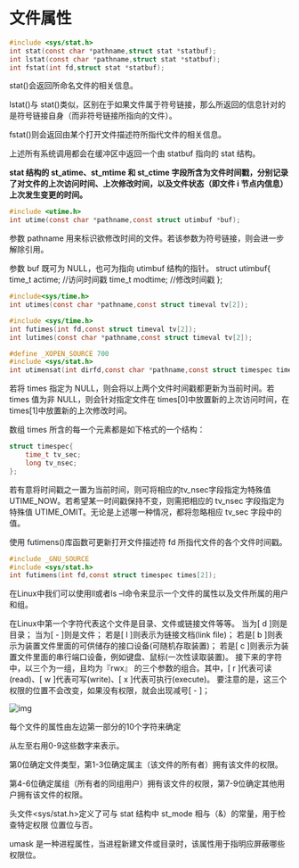 # 文件属性

``` c
#include <sys/stat.h>
int stat(const char *pathname,struct stat *statbuf);
int lstat(const char *pathname,struct stat *statbuf);
int fstat(int fd,struct stat *statbuf);
```

stat()会返回所命名文件的相关信息。

lstat()与 stat()类似，区别在于如果文件属于符号链接，那么所返回的信息针对的是符号链接自身（而非符号链接所指向的文件）。

fstat()则会返回由某个打开文件描述符所指代文件的相关信息。

上述所有系统调用都会在缓冲区中返回一个由 statbuf 指向的 stat 结构。

**stat 结构的 st_atime、st_mtime 和 st_ctime 字段所含为文件时间戳，分别记录了对文件的上次访问时间、上次修改时间，以及文件状态（即文件 i 节点内信息）上次发生变更的时间。**

``` c
#include <utime.h>
int utime(const char *pathname,const struct utimbuf *buf);
```

参数 pathname 用来标识欲修改时间的文件。若该参数为符号链接，则会进一步解除引用。

参数 buf 既可为 NULL，也可为指向 utimbuf 结构的指针。
struct utimbuf{
    time_t actime; //访问时间戳
    time_t modtime; //修改时间戳
};

``` c
#include<sys/time.h>
int utimes(const char *pathname,const struct timeval tv[2]);
```

``` c
#include <sys/time.h>
int futimes(int fd,const struct timeval tv[2]);
int lutimes(const char *pathname,const struct timeval tv[2]);
```

``` c
#define _XOPEN_SOURCE 700
#include <sys/stat.h>
int utimensat(int dirfd,const char *pathname,const struct timespec times[2],int flags);
```

若将 times 指定为 NULL，则会将以上两个文件时间戳都更新为当前时间。若 times 值为非 NULL，则会针对指定文件在 times[0]中放置新的上次访问时间，在 times[1]中放置新的上次修改时间。

数组 times 所含的每一个元素都是如下格式的一个结构：

```c
struct timespec{
    time_t tv_sec;
    long tv_nsec;
};
```

若有意将时间戳之一置为当前时间，则可将相应的tv_nsec字段指定为特殊值UTIME_NOW。若希望某一时间戳保持不变，则需把相应的 tv_nsec 字段指定为特殊值
UTIME_OMIT。无论是上述哪一种情况，都将忽略相应 tv_sec 字段中的值。

使用 futimens()库函数可更新打开文件描述符 fd 所指代文件的各个文件时间戳。

``` c
#include _GNU_SOURCE
#include <sys/stat.h>
int futimens(int fd,const struct timespec times[2]);
```



在Linux中我们可以使用ll或者ls –l命令来显示一个文件的属性以及文件所属的用户和组。

在Linux中第一个字符代表这个文件是目录、文件或链接文件等等。
当为[ d ]则是目录；
当为[ - ]则是文件；
若是[ l ]则表示为链接文档(link file)；
若是[ b ]则表示为装置文件里面的可供储存的接口设备(可随机存取装置)；
若是[ c ]则表示为装置文件里面的串行端口设备，例如键盘、鼠标(一次性读取装置)。
接下来的字符中，以三个为一组，且均为『rwx』 的三个参数的组合。其中，[ r ]代表可读(read)、[ w ]代表可写(write)、[ x ]代表可执行(execute)。 要注意的是，这三个权限的位置不会改变，如果没有权限，就会出现减号[ - ]；

![img](https://img2018.cnblogs.com/blog/1699970/201906/1699970-20190616125146973-273227113.png)

每个文件的属性由左边第一部分的10个字符来确定

从左至右用0-9这些数字来表示。

第0位确定文件类型，第1-3位确定属主（该文件的所有者）拥有该文件的权限。

第4-6位确定属组（所有者的同组用户）拥有该文件的权限，第7-9位确定其他用户拥有该文件的权限。

头文件<sys/stat.h>定义了可与 stat 结构中 st_mode 相与（&）的常量，用于检查特定权限
位置位与否。

umask 是一种进程属性，当进程新建文件或目录时，该属性用于指明应屏蔽哪些权限位。